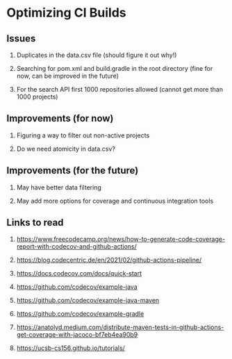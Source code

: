 # Optimizing CI Builds


## Issues

1. Duplicates in the data.csv file (should figure it out why!)

2. Searching for pom.xml and build.gradle in the root directory (fine for now, can be improved in the future)

3. For the search API first 1000 repositories allowed (cannot get more than 1000 projects)


## Improvements (for now)

1. Figuring a way to filter out non-active projects

2. Do we need atomicity in data.csv?


## Improvements (for the future)

1. May have better data filtering

2. May add more options for coverage and continuous integration tools


## Links to read

1. https://www.freecodecamp.org/news/how-to-generate-code-coverage-report-with-codecov-and-github-actions/

2. https://blog.codecentric.de/en/2021/02/github-actions-pipeline/

3. https://docs.codecov.com/docs/quick-start

4. https://github.com/codecov/example-java

5. https://github.com/codecov/example-java-maven

6. https://github.com/codecov/example-gradle

7. https://anatolyd.medium.com/distribute-maven-tests-in-github-actions-get-coverage-with-jacoco-bf7eb4ea90b9

8. https://ucsb-cs156.github.io/tutorials/

